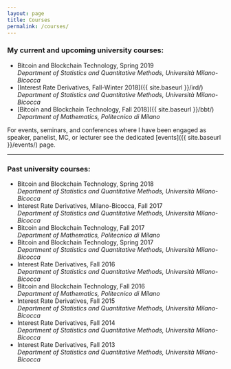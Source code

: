 ```yaml
---
layout: page
title: Courses
permalink: /courses/
---
```


### My current and upcoming university courses:

* Bitcoin and Blockchain Technology, Spring 2019  
  _Department of Statistics and Quantitative Methods, Università Milano-Bicocca_
* [Interest Rate Derivatives, Fall-Winter 2018]({{ site.baseurl }}/ird/)  
  _Department of Statistics and Quantitative Methods, Università Milano-Bicocca_
* [Bitcoin and Blockchain Technology, Fall 2018]({{ site.baseurl }}/bbt/)  
  _Department of Mathematics, Politecnico di Milano_

For events, seminars, and conferences where I have been engaged
as speaker, panelist, MC, or lecturer see the dedicated [events]({{ site.baseurl }}/events/) page.

---

### Past university courses:

* Bitcoin and Blockchain Technology, Spring 2018  
  _Department of Statistics and Quantitative Methods, Università Milano-Bicocca_
* Interest Rate Derivatives, Milano-Bicocca, Fall 2017  
  _Department of Statistics and Quantitative Methods, Università Milano-Bicocca_
* Bitcoin and Blockchain Technology, Fall 2017  
  _Department of Mathematics, Politecnico di Milano_
* Bitcoin and Blockchain Technology, Spring 2017  
  _Department of Statistics and Quantitative Methods, Università Milano-Bicocca_
* Interest Rate Derivatives, Fall 2016  
  _Department of Statistics and Quantitative Methods, Università Milano-Bicocca_
* Bitcoin and Blockchain Technology, Fall 2016  
  _Department of Mathematics, Politecnico di Milano_
* Interest Rate Derivatives, Fall 2015  
  _Department of Statistics and Quantitative Methods, Università Milano-Bicocca_
* Interest Rate Derivatives, Fall 2014  
  _Department of Statistics and Quantitative Methods, Università Milano-Bicocca_
* Interest Rate Derivatives, Fall 2013  
  _Department of Statistics and Quantitative Methods, Università Milano-Bicocca_
